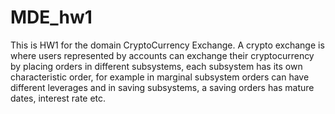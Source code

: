 # MDE_hw1

This is HW1 for the domain CryptoCurrency Exchange.
A crypto exchange is where users represented by accounts can exchange their cryptocurrency by placing orders in different subsystems,
each subsystem has its own characteristic order, for example in marginal subsystem orders can have different leverages 
and in saving subsystems, a saving orders has mature dates, interest rate etc.
